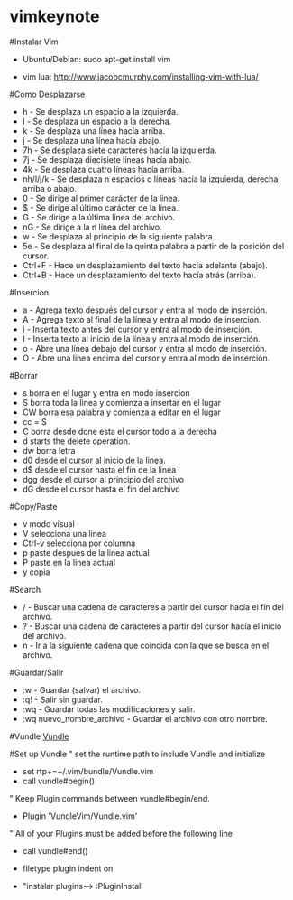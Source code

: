 # vimkeynote

#Instalar Vim

* Ubuntu/Debian: sudo apt-get install vim

* vim lua: http://www.jacobcmurphy.com/installing-vim-with-lua/

#Como Desplazarse
* h - Se desplaza un espacio a la izquierda.
* l - Se desplaza un espacio a la derecha.
* k - Se desplaza una línea hacía arriba.
* j - Se desplaza una línea hacía abajo.
* 7h - Se desplaza siete caracteres hacía la izquierda.
* 7j - Se desplaza diecisiete líneas hacía abajo.
* 4k - Se desplaza cuatro líneas hacía arriba.
* nh/l/j/k - Se desplaza n espacios o líneas hacía la izquierda, derecha, arriba o abajo.
* 0 - Se dirige al primer carácter de la línea.
* $ - Se dirige al último carácter de la línea.
* G - Se dirige a la última línea del archivo.
* nG - Se dirige a la n línea del archivo.
* w - Se desplaza al principio de la siguiente palabra.
* 5e - Se desplaza al final de la quinta palabra a partir de la posición del cursor.
* Ctrl+F - Hace un desplazamiento del texto hacía adelante (abajo).
* Ctrl+B - Hace un desplazamiento del texto hacía atrás (arriba).

#Insercion
* a - Agrega texto después del cursor y entra al modo de inserción.
* A - Agrega texto al final de la línea y entra al modo de inserción.
* i - Inserta texto antes del cursor y entra al modo de inserción.
* I - Inserta texto al inicio de la línea y entra al modo de inserción.
* o - Abre una línea debajo del cursor y entra al modo de inserción.
* O - Abre una línea encima del cursor y entra al modo de inserción.

#Borrar
* s borra en el lugar y entra en modo insercion
* S borra toda la linea y comienza a insertar en el lugar
* CW borra esa palabra y comienza a editar en el lugar
* cc = S
* C borra desde done esta el cursor todo a la derecha
* d starts the delete operation.
* dw borra letra
* d0 desde el cursor al inicio de la linea.
* d$ desde el cursor hasta el fin de la linea
* dgg desde el cursor al principio del archivo
* dG desde el cursor hasta el fin del archivo

#Copy/Paste
* v modo visual
* V selecciona una linea
* Ctrl-v selecciona por columna
* p paste despues de la linea actual
* P paste en la linea actual
* y copia 


#Search
* / - Buscar una cadena de caracteres a partir del cursor hacía el fin del archivo.
* ? - Buscar una cadena de caracteres a partir del cursor hacía el inicio del archivo.
* n - Ir a la siguiente cadena que coincida con la que se busca en el archivo.

#Guardar/Salir
* :w - Guardar (salvar) el archivo.
* :q! - Salir sin guardar.
* :wq - Guardar todas las modificaciones y salir.
* :wq nuevo_nombre_archivo - Guardar el archivo con otro nombre.

#Vundle
[Vundle](https://github.com/VundleVim/Vundle.vim)

#Set up Vundle
" set the runtime path to include Vundle and initialize
* set rtp+=~/.vim/bundle/Vundle.vim
* call vundle#begin()

" Keep Plugin commands between vundle#begin/end.
* Plugin 'VundleVim/Vundle.vim'

" All of your Plugins must be added before the following line
* call vundle#end()           

* filetype plugin indent on 

* "instalar plugins--> :PluginInstall

